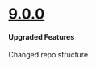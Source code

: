 # [9.0.0](http://gitstrap.com/strapmobile/NativeStarterPro/blob/v9.0.0/Full-UI-App/ChangeLog.md)

#### Upgraded Features

Changed repo structure
